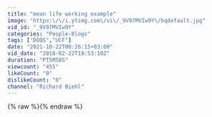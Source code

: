 ```yaml
---
title: "mean life working example"
image: "https:\/\/i.ytimg.com\/vi\/_9V97MVIw9Y\/hqdefault.jpg"
vid_id: "_9V97MVIw9Y"
categories: "People-Blogs"
tags: ["DOQS","UCF"]
date: "2021-10-22T00:26:15+03:00"
vid_date: "2018-02-22T19:53:10Z"
duration: "PT5M58S"
viewcount: "455"
likeCount: "0"
dislikeCount: "0"
channel: "Richard Biehl"
---
```

{% raw %}{% endraw %}
